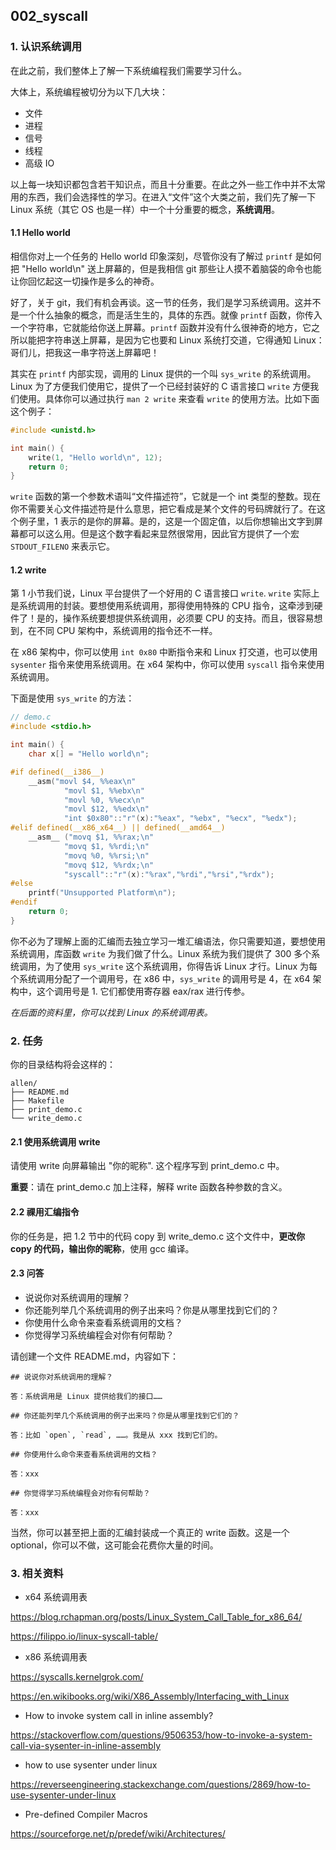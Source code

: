 ## 002_syscall

### 1. 认识系统调用

在此之前，我们整体上了解一下系统编程我们需要学习什么。

大体上，系统编程被切分为以下几大块：

- 文件
- 进程
- 信号
- 线程
- 高级 IO

以上每一块知识都包含若干知识点，而且十分重要。在此之外一些工作中并不太常用的东西，我们会选择性的学习。在进入“文件”这个大类之前，我们先了解一下 Linux 系统（其它 OS 也是一样）中一个十分重要的概念，**系统调用**。

#### 1.1 Hello world

相信你对上一个任务的 Hello world 印象深刻，尽管你没有了解过 `printf` 是如何把 "Hello world\n" 送上屏幕的，但是我相信 git 那些让人摸不着脑袋的命令也能让你回忆起这一切操作是多么的神奇。

好了，关于 git，我们有机会再谈。这一节的任务，我们是学习系统调用。这并不是一个什么抽象的概念，而是活生生的，具体的东西。就像 `printf` 函数，你传入一个字符串，它就能给你送上屏幕。`printf` 函数并没有什么很神奇的地方，它之所以能把字符串送上屏幕，是因为它也要和 Linux 系统打交道，它得通知 Linux：哥们儿，把我这一串字符送上屏幕吧！

其实在 `printf` 内部实现，调用的 Linux 提供的一个叫 `sys_write` 的系统调用。Linux 为了方便我们使用它，提供了一个已经封装好的 C 语言接口 `write` 方便我们使用。具体你可以通过执行 `man 2 write` 来查看 `write` 的使用方法。比如下面这个例子：

```c
#include <unistd.h>

int main() {
    write(1, "Hello world\n", 12);
    return 0;
}
```

`write` 函数的第一个参数术语叫“文件描述符”，它就是一个 int 类型的整数。现在你不需要关心文件描述符是什么意思，把它看成是某个文件的号码牌就行了。在这个例子里，1 表示的是你的屏幕。是的，这是一个固定值，以后你想输出文字到屏幕都可以这么用。但是这个数字看起来显然很常用，因此官方提供了一个宏 `STDOUT_FILENO` 来表示它。

#### 1.2 write

第 1 小节我们说，Linux 平台提供了一个好用的 C 语言接口 `write`. `write` 实际上是系统调用的封装。要想使用系统调用，那得使用特殊的 CPU 指令，这牵涉到硬件了！是的，操作系统要想提供系统调用，必须要 CPU 的支持。而且，很容易想到，在不同 CPU 架构中，系统调用的指令还不一样。

在 x86 架构中，你可以使用 `int 0x80` 中断指令来和 Linux 打交道，也可以使用 `sysenter` 指令来使用系统调用。在 x64 架构中，你可以使用 `syscall` 指令来使用系统调用。

下面是使用 `sys_write` 的方法：

```c
// demo.c
#include <stdio.h>

int main() {
    char x[] = "Hello world\n";

#if defined(__i386__)
    __asm("movl $4, %%eax\n"
            "movl $1, %%ebx\n"
            "movl %0, %%ecx\n"
            "movl $12, %%edx\n"
            "int $0x80"::"r"(x):"%eax", "%ebx", "%ecx", "%edx");
#elif defined(__x86_x64__) || defined(__amd64__)
    __asm__ ("movq $1, %%rax;\n"
            "movq $1, %%rdi;\n"
            "movq %0, %%rsi;\n"
            "movq $12, %%rdx;\n"
            "syscall"::"r"(x):"%rax","%rdi","%rsi","%rdx");
#else
    printf("Unsupported Platform\n");
#endif
    return 0;
}
```

你不必为了理解上面的汇编而去独立学习一堆汇编语法，你只需要知道，要想使用系统调用，库函数 `write` 为我们做了什么。Linux 系统为我们提供了 300 多个系统调用，为了使用 `sys_write` 这个系统调用，你得告诉 Linux 才行。Linux 为每个系统调用分配了一个调用号，在 x86 中，`sys_write` 的调用号是 4，在 x64 架构中，这个调用号是 1. 它们都使用寄存器 eax/rax 进行传参。

_在后面的资料里，你可以找到 Linux 的系统调用表。_

### 2. 任务

你的目录结构将会这样的：

```
allen/
├── README.md
├── Makefile
├── print_demo.c
└── write_demo.c
```

#### 2.1 使用系统调用 write

请使用 write 向屏幕输出 "你的昵称". 这个程序写到 print_demo.c 中。

**重要**：请在 print_demo.c 加上注释，解释 write 函数各种参数的含义。

#### 2.2 祼用汇编指令

你的任务是，把 1.2 节中的代码 copy 到 write_demo.c 这个文件中，**更改你 copy 的代码，输出你的昵称**，使用 gcc 编译。

#### 2.3 问答

- 说说你对系统调用的理解？
- 你还能列举几个系统调用的例子出来吗？你是从哪里找到它们的？
- 你使用什么命令来查看系统调用的文档？
- 你觉得学习系统编程会对你有何帮助？

请创建一个文件 README.md，内容如下：

```
## 说说你对系统调用的理解？

答：系统调用是 Linux 提供给我们的接口……

## 你还能列举几个系统调用的例子出来吗？你是从哪里找到它们的？

答：比如 `open`, `read`, ……。我是从 xxx 找到它们的。

## 你使用什么命令来查看系统调用的文档？

答：xxx

## 你觉得学习系统编程会对你有何帮助？

答：xxx
```




当然，你可以甚至把上面的汇编封装成一个真正的 write 函数。这是一个 optional，你可以不做，这可能会花费你大量的时间。

### 3. 相关资料

- x64 系统调用表

https://blog.rchapman.org/posts/Linux_System_Call_Table_for_x86_64/

https://filippo.io/linux-syscall-table/

- x86 系统调用表

https://syscalls.kernelgrok.com/

https://en.wikibooks.org/wiki/X86_Assembly/Interfacing_with_Linux

- How to invoke system call in inline assembly?

https://stackoverflow.com/questions/9506353/how-to-invoke-a-system-call-via-sysenter-in-inline-assembly

- how to use sysenter under linux

https://reverseengineering.stackexchange.com/questions/2869/how-to-use-sysenter-under-linux

- Pre-defined Compiler Macros

https://sourceforge.net/p/predef/wiki/Architectures/

